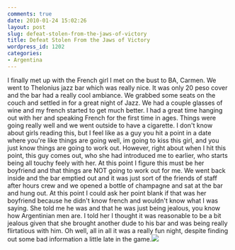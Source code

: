```yaml
---
comments: true
date: 2010-01-24 15:02:26
layout: post
slug: defeat-stolen-from-the-jaws-of-victory
title: Defeat Stolen From the Jaws of Victory
wordpress_id: 1202
categories:
- Argentina
---
```


I finally met up with the French girl I met on the bust to BA, Carmen.  We went to Thelonius jazz bar which was really nice.  It was only 20 peso cover and the bar had a really cool ambiance.  We grabbed some seats on the couch and settled in for a great night of Jazz.  We had a couple glasses of wine and my french started to get much better.  I had a great time hanging out with her and speaking French for the first time in ages.  Things were going really well and we went outside to have a cigarette.  I don't know about girls reading this, but I feel like as a guy you hit a point in a date where you're like things are going well, im going to kiss this girl, and you just know things are going to work out.  However, right about when I hit this point, this guy comes out, who she had introduced me to earlier, who starts being all touchy feely with her.  At this point I figure this must be her boyfriend and that things are NOT going to work out for me.  We went back inside and the bar emptied out and it was just sort of the friends of staff after hours crew and we opened a bottle of champagne and sat at the bar and hung out.  At this point I could ask her point blank if that was her boyfriend because he didn't know french and wouldn't know what I was saying.  She told me he was and that he was just being jealous, you know how Argentinian men are.  I told her I thought it was reasonable to be a bit jealous given that she brought another dude to his bar and was being really flirtatious with him.  Oh well, all in all it was a really fun night, despite finding out some bad information a little late in the game.[![](http://halfblackhalfamazing.files.wordpress.com/2010/01/img_1082.jpg)](http://halfblackhalfamazing.files.wordpress.com/2010/01/img_1082.jpg)

